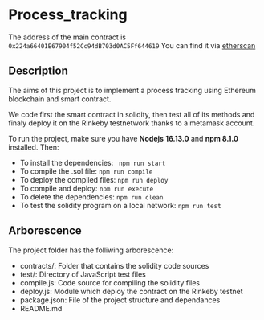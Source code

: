 # Process_tracking

The address of the main contract is `0x224a66401E67904f52Cc94dB703d0AC5Ff644619`  You can find it via [etherscan](https://rinkeby.etherscan.io/address/0x224a66401E67904f52Cc94dB703d0AC5Ff644619) 


## Description

The aims of this project is to implement a process tracking using Ethereum blockchain and smart contract.

We code first the smart contract in solidity, then test all of its methods and finaly deploy it on the Rinkeby testnetwork thanks to a metamask account.

To run the project, make sure you have **Nodejs** **16.13.0** and **npm 8.1.0** installed. Then:

- To install the dependencies: ` npm run start`
- To compile the .sol file: `npm run compile`
- To deploy the compiled files: `npm run deploy`
- To compile and deploy: `npm run execute`
- To delete the dependencies: `npm run clean`
- To test the solidity program on a local network: `npm run test`

## Arborescence

The project folder has the folliwing arborescence:

- contracts/: Folder that contains the solidity code sources
- test/: Directory of JavaScript test files
- compile.js: Code source for compiling the solidity files
- deploy.js: Module which deploy the contract on the Rinkeby testnet
- package.json: File of the project structure and dependances
- README.md
